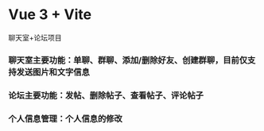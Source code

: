 # Vue 3 + Vite

聊天室+论坛项目

### 聊天室主要功能：单聊、群聊、添加/删除好友、创建群聊，目前仅支持发送图片和文字信息
### 论坛主要功能：发帖、删除帖子、查看帖子、评论帖子
### 个人信息管理：个人信息的修改
